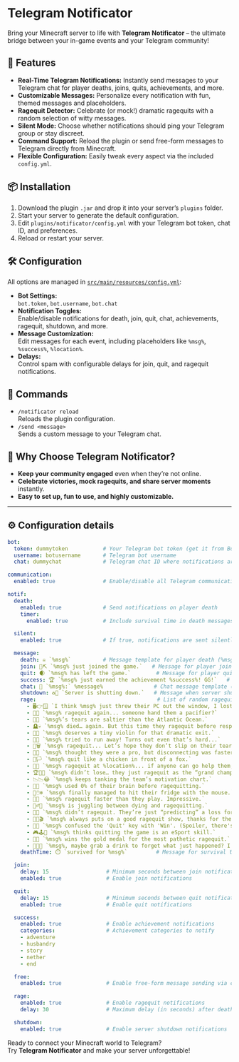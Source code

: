 # Telegram Notificator

Bring your Minecraft server to life with **Telegram Notificator** – the ultimate bridge between your in-game events and your Telegram community!

## 🚀 Features

- **Real-Time Telegram Notifications:** Instantly send messages to your Telegram chat for player deaths, joins, quits, achievements, and more.
- **Customizable Messages:** Personalize every notification with fun, themed messages and placeholders.
- **Ragequit Detector:** Celebrate (or mock!) dramatic ragequits with a random selection of witty messages.
- **Silent Mode:** Choose whether notifications should ping your Telegram group or stay discreet.
- **Command Support:** Reload the plugin or send free-form messages to Telegram directly from Minecraft.
- **Flexible Configuration:** Easily tweak every aspect via the included `config.yml`.

## 📦 Installation

1. Download the plugin `.jar` and drop it into your server’s `plugins` folder.
2. Start your server to generate the default configuration.
3. Edit `plugins/notificator/config.yml` with your Telegram bot token, chat ID, and preferences.
4. Reload or restart your server.

## 🛠️ Configuration

All options are managed in [`src/main/resources/config.yml`](src/main/resources/config.yml):

- **Bot Settings:**  
  `bot.token`, `bot.username`, `bot.chat`
- **Notification Toggles:**  
  Enable/disable notifications for death, join, quit, chat, achievements, ragequit, shutdown, and more.
- **Message Customization:**  
  Edit messages for each event, including placeholders like `%msg%`, `%success%`, `%location%`.
- **Delays:**  
  Control spam with configurable delays for join, quit, and ragequit notifications.

## 💬 Commands

- `/notificator reload`  
  Reloads the plugin configuration.
- `/send <message>`  
  Sends a custom message to your Telegram chat.

## 🎉 Why Choose Telegram Notificator?

- **Keep your community engaged** even when they’re not online.
- **Celebrate victories, mock ragequits, and share server moments** instantly.
- **Easy to set up, fun to use, and highly customizable.**

---

## ⚙️ Configuration details

```yaml
bot:
  token: dummytoken           # Your Telegram bot token (get it from BotFather)
  username: botusername       # Telegram bot username
  chat: dummychat             # Telegram chat ID where notifications are sent

communication:
  enabled: true               # Enable/disable all Telegram communication

notif:
  death:
    enabled: true             # Send notifications on player death
    timer:
      enabled: true           # Include survival time in death messages

  silent:
    enabled: true             # If true, notifications are sent silently (no Telegram group ping)

  message:
    death: ☠️ `%msg%`          # Message template for player death (%msg% = player name)
    join: 💎⛏️ `%msg% just joined the game.`   # Message for player join
    quit: 🌒 `%msg% has left the game.`        # Message for player quit
    success: 🏆 `%msg% just earned the achievement %success%! GG!`   # Achievement message (%success% = achievement name)
    chat: 💬 `%msg%:` %message%                # Chat message template (%message% = chat content)
    shutdown: ♻️🔋 `Server is shutting down.`   # Message when server shuts down
    rage:                                      # List of random ragequit messages
      - 🖥️👉🪟 `I think %msg% just threw their PC out the window, I lost the connection.`
      - 🍼👶 `%msg% ragequit again... someone hand them a pacifier?`
      - 🧂😤 `%msg%’s tears are saltier than the Atlantic Ocean.`
      - 🪦💀 `%msg% died… again. But this time they ragequit before respawning.`
      - 🎻😢 `%msg% deserves a tiny violin for that dramatic exit.`
      - 🚪🏃 `%msg% tried to run away! Turns out even that’s hard...`
      - 🧹🗑️ `%msg% ragequit... Let’s hope they don’t slip on their tears and die a second time.`
      - 🛑🤡 `%msg% thought they were a pro, but disconnecting was faster than their skills.`
      - 🐔🏳️ `%msg% quit like a chicken in front of a fox.`
      - 🥲💔 `%msg% ragequit at %location%... if anyone can go help them, I almost feel bad.` # %location% = player location
      - 🏆🥈😂 `%msg% didn’t lose… they just ragequit as the “grand champion” of second place.`
      - 📉📉😂 `%msg% keeps tanking the team’s motivation chart.`
      - 🧟🧠 `%msg% used 0% of their brain before ragequitting.`
      - 🎯🖱️❄️ `%msg% finally managed to hit their fridge with the mouse.`
      - 🦥💤 `%msg% ragequit faster than they play. Impressive.`
      - 🤹‍♂️🙄 `%msg% is juggling between dying and ragequitting.`
      - 🔮🤔 `%msg% didn’t ragequit. They’re just “predicting” a loss for later.`
      - 🍿😂🎬 `%msg% always puts on a good ragequit show, thanks for the entertainment.`
      - 🥲🚪 `%msg% confused the 'Quit' key with 'Win'. (Spoiler, there's no such key lol).`
      - 🎮🕹️👾 `%msg% thinks quitting the game is an eSport skill.`
      - 🚫🏅 `%msg% wins the gold medal for the most pathetic ragequit.`
      - 🍺🍹🍷 `%msg%, maybe grab a drink to forget what just happened? I won’t tell the others.`
    deathTime: ⏱️ `survived for %msg%`         # Message for survival time after death

  join:
    delay: 15                  # Minimum seconds between join notifications (anti-spam)
    enabled: true              # Enable join notifications

  quit:
    delay: 15                  # Minimum seconds between quit notifications (anti-spam)
    enabled: true              # Enable quit notifications

  success:
    enabled: true              # Enable achievement notifications
    categories:                # Achievement categories to notify
    - adventure
    - husbandry
    - story
    - nether
    - end

  free:
    enabled: true              # Enable free-form message sending via command

  rage:
    enabled: true              # Enable ragequit notifications
    delay: 30                  # Maximum delay (in seconds) after death to trigger a ragequit message

  shutdown:
    enabled: true              # Enable server shutdown notifications
```

Ready to connect your Minecraft world to Telegram?  
Try **Telegram Notificator** and make your server unforgettable!
